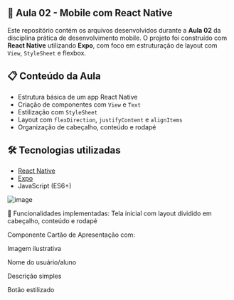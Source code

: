 ## 📱 Aula 02 - Mobile com React Native

Este repositório contém os arquivos desenvolvidos durante a **Aula 02** da disciplina prática de desenvolvimento mobile. 
O projeto foi construído com **React Native** utilizando **Expo**, com foco em estruturação de layout com `View`, `StyleSheet` e flexbox.

## 📋 Conteúdo da Aula

- Estrutura básica de um app React Native
- Criação de componentes com `View` e `Text`
- Estilização com `StyleSheet`
- Layout com `flexDirection`, `justifyContent` e `alignItems`
- Organização de cabeçalho, conteúdo e rodapé

## 🛠 Tecnologias utilizadas

- [React Native](https://reactnative.dev/)
- [Expo](https://expo.dev/)
- JavaScript (ES6+)

![image](https://github.com/user-attachments/assets/ba65d9a3-0137-4fc7-b159-8e82204ac928)

🧩 Funcionalidades implementadas:
Tela inicial com layout dividido em cabeçalho, conteúdo e rodapé

Componente Cartão de Apresentação com:

Imagem ilustrativa

Nome do usuário/aluno

Descrição simples

Botão estilizado
